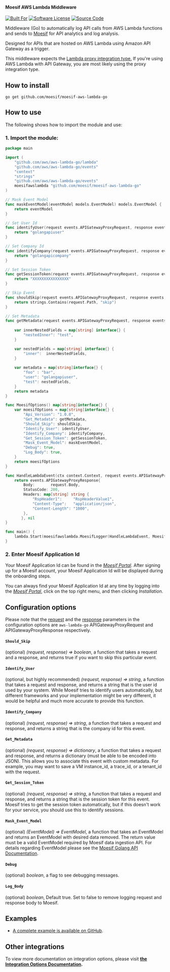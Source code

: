 #### Moesif AWS Lambda Middleware

[![Built For][ico-built-for]][link-built-for]
[![Software License][ico-license]][link-license]
[![Source Code][ico-source]][link-source]

Middleware (Go) to automatically log API calls from AWS Lambda functions
and sends to [Moesif](https://www.moesif.com) for API analytics and log analysis. 

Designed for APIs that are hosted on AWS Lambda using Amazon API Gateway as a trigger.

This middleware expects the
[Lambda proxy integration type.](https://docs.aws.amazon.com/apigateway/latest/developerguide/api-gateway-set-up-simple-proxy.html#api-gateway-set-up-lambda-proxy-integration-on-proxy-resource)
If you're using AWS Lambda with API Gateway, you are most likely using the proxy integration type.

## How to install

```shell
go get github.com/moesif/moesif-aws-lambda-go
```

## How to use

The following shows how to import the module and use:

### 1. Import the module:

```go
package main

import (
	"github.com/aws/aws-lambda-go/lambda"
	"github.com/aws/aws-lambda-go/events"
    "context"
    "strings"
    "github.com/aws/aws-lambda-go/events"
	moesifawslambda "github.com/moesif/moesif-aws-lambda-go"
)

// Mask Event Model
func maskEventModel(eventModel models.EventModel) models.EventModel {
	return eventModel
}

// Set User Id
func identifyUser(request events.APIGatewayProxyRequest, response events.APIGatewayProxyResponse) string{
	return "golangapiuser"
}

// Set Company Id
func identifyCompany(request events.APIGatewayProxyRequest, response events.APIGatewayProxyResponse) string{
	return "golangapicompany"
}

// Set Session Token
func getSessionToken(request events.APIGatewayProxyRequest, response events.APIGatewayProxyResponse) string{
	return "XXXXXXXXXXXXXXXX"
}

// Skip Event
func shouldSkip(request events.APIGatewayProxyRequest, response events.APIGatewayProxyResponse) bool{
	return strings.Contains(request.Path, "skip")
}

// Set Metadata
func getMetadata(request events.APIGatewayProxyRequest, response events.APIGatewayProxyResponse) map[string]interface{} {
	
	var innerNestedFields = map[string] interface{} {
		"nestedInner": "test",
	}

	var nestedFields = map[string] interface{} {
		"inner":  innerNestedFields,
	}
	
	var metadata = map[string]interface{} {
		"foo" : "bar",
		"user": "golangapiuser",
		"test": nestedFields,
	}
	return metadata
}

func MoesifOptions() map[string]interface{} {
	var moesifOptions = map[string]interface{} {
		"Api_Version": "1.0.0",
		"Get_Metadata": getMetadata,
		"Should_Skip": shouldSkip,
		"Identify_User": identifyUser,
		"Identify_Company": identifyCompany,
		"Get_Session_Token": getSessionToken,
		"Mask_Event_Model": maskEventModel,
		"Debug": true,
		"Log_Body": true,
	}
	return moesifOptions
}

func HandleLambdaEvent(ctx context.Context, request events.APIGatewayProxyRequest) (events.APIGatewayProxyResponse, error) {
	return events.APIGatewayProxyResponse{
		Body:       request.Body,
		StatusCode: 200,
		Headers: map[string] string {
			"RspHeader1":     "RspHeaderValue1",
			"Content-Type":   "application/json",
			"Content-Length": "1000",
		},
	   }, nil
}

func main() {
	lambda.Start(moesifawslambda.MoesifLogger(HandleLambdaEvent, MoesifOptions()))
}
```

### 2. Enter Moesif Application Id
Your Moesif Application Id can be found in the [_Moesif Portal_](https://www.moesif.com/).
After signing up for a Moesif account, your Moesif Application Id will be displayed during the onboarding steps. 

You can always find your Moesif Application Id at any time by logging 
into the [_Moesif Portal_](https://www.moesif.com/), click on the top right menu,
 and then clicking _Installation_.

## Configuration options

Please note that the [request](https://github.com/aws/aws-lambda-go/blob/master/events/apigw.go#L6) and the [response](https://github.com/aws/aws-lambda-go/blob/master/events/apigw.go#L22) parameters in the configuration options are `aws-lambda-go` APIGatewayProxyRequest and APIGatewayProxyResponse respectively.

#### __`Should_Skip`__
(optional) _(request, response) => boolean_, a function that takes a request and a response,
and returns true if you want to skip this particular event.

#### __`Identify_User`__
(optional, but highly recommended) _(request, response) => string_, a function that takes a request and response, and returns a string that is the user id used by your system. While Moesif tries to identify users automatically, but different frameworks and your implementation might be very different, it would be helpful and much more accurate to provide this function.

#### __`Identify_Company`__
(optional) _(request, response) => string_, a function that takes a request and response, and returns a string that is the company id for this event.

#### __`Get_Metadata`__
(optional) _(request, response) => dictionary_, a function that takes a request and response, and
returns a dictionary (must be able to be encoded into JSON). This allows you
to associate this event with custom metadata. For example, you may want to save a VM instance_id, a trace_id, or a tenant_id with the request.

#### __`Get_Session_Token`__
(optional) _(request, response) => string_, a function that takes a request and response, and returns a string that is the session token for this event. Moesif tries to get the session token automatically, but if this doesn't work for your service, you should use this to identify sessions.

#### __`Mask_Event_Model`__
(optional) _(EventModel) => EventModel_, a function that takes an EventModel and returns an EventModel with desired data removed. The return value must be a valid EventModel required by Moesif data ingestion API. For details regarding EventModel please see the [Moesif Golang API Documentation](https://www.moesif.com/docs/api?go).

#### __`Debug`__
(optional) _boolean_, a flag to see debugging messages.

#### __`Log_Body`__
(optional) _boolean_, Default true. Set to false to remove logging request and response body to Moesif.

## Examples

- [A complete example is available on GitHub](https://github.com/Moesif/moesif-aws-lambda-go-example).

## Other integrations

To view more documentation on integration options, please visit __[the Integration Options Documentation](https://www.moesif.com/docs/getting-started/integration-options/).__

[ico-built-for]: https://img.shields.io/badge/built%20for-aws%20lambda-blue.svg
[ico-license]: https://img.shields.io/badge/License-Apache%202.0-green.svg
[ico-source]: https://img.shields.io/github/last-commit/moesif/moesif-aws-lambda-go.svg?style=social

[link-built-for]: https://aws.amazon.com/lambda/
[link-license]: https://raw.githubusercontent.com/Moesif/moesif-aws-lambda-go/master/LICENSE
[link-source]: https://github.com/moesif/moesif-aws-lambda-go